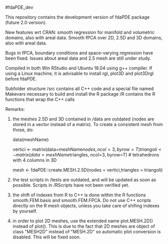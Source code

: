 #fdaPDE_dev

This repository contains the development version of fdaPDE package (future 2.0 version).

New features wrt CRAN: smooth regression for manifold and volumetric domains, also with areal data. Smooth fPCA over 2D, 2.5D and 3D domains, also with areal data.

Bugs in fPCA, boundary conditions and space-varying regression have been fixed. Issues about areal data and 2.5 mesh are still under study.

Compiled in both Win RStudio and Ubuntu 18.04 using g++ compiler. If using a Linux machine, it is advisable to install rgl, plot3D and plot3Drgl before fdaPDE.

Subfolder structure
/src contains all C++ code and a special file named Makevars necessary to build and install the R package
/R contains the R functions that wrap the C++ calls

Remarks:

1) the meshes 2.5D and 3D contained in /data are outdated (nodes are stored in a vector instead of a matrix). To create a consistent mesh    from those, do:

   data(meshName)

   vertici <- matrix(data=meshName$nodes,ncol=3,byrow=T)
   triangoli <- matrix(data=meshName$triangles, ncol=3, byrow=T) # tetrahedrons with 4 columns in 3D

   mesh <- fdaPDE::create.MESH.2.5D(nodes = vertici,triangles = triangoli)
   
2) the test scripts in /tests are outdated, and will be updated as soon as possible. Scripts in /RScripts have not been verified yet.

3) the shift of indexes from R to C++ is done within the R functions smooth.FEM.basis and smooth.FEM.FPCA. Do not use C++ scripts directly on the R mesh objects, unless you take care of shifing indexes by yourself.

4) in order to plot 2D meshes, use the extended name plot.MESH.2D() instead of plot(). This is due to the fact that 2D meshes are object of class "MESH2D" instead of "MESH.2D" so automatic plot conversion is disabled. This will be fixed soon. 
